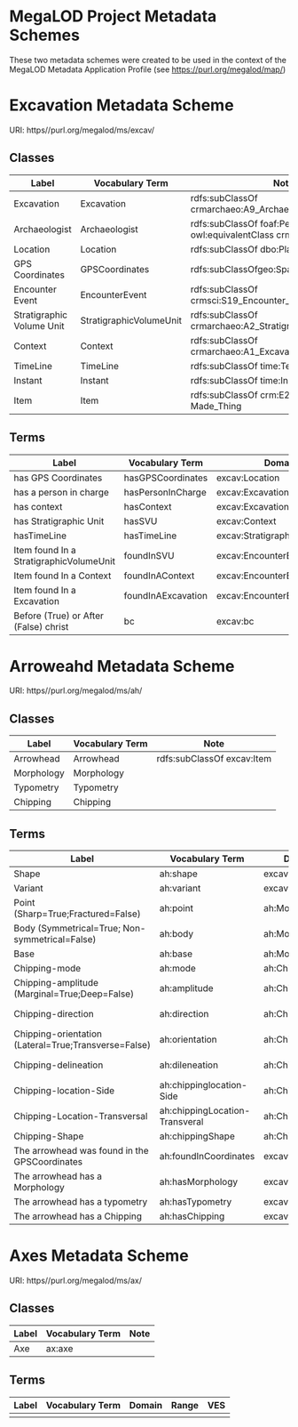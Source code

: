 # MegaLOD Project Metadata Schemes
These two metadata schemes were created to be used in the context of the MegaLOD Metadata Application Profile (see https://purl.org/megalod/map/)

# Excavation Metadata Scheme
URI: https//purl.org/megalod/ms/excav/

## Classes

| Label                                   | Vocabulary Term         | Note                                                   |
|-----------------------------------------|-------------------------|--------------------------------------------------------|
| Excavation                              | Excavation              | rdfs:subClassOf crmarchaeo:A9_Archaeological_Excavation|                                 
| Archaeologist                           | Archaeologist           | rdfs:subClassOf foaf:Person; owl:equivalentClass crm:E21_Person; |                               
| Location                                | Location                | rdfs:subClassOf dbo:Place|                           
| GPS Coordinates                         | GPSCoordinates          | rdfs:subClassOfgeo:SpatialThing |                     
| Encounter Event                         | EncounterEvent          | rdfs:subClassOf crmsci:S19_Encounter_Event    |                                   
| Stratigraphic Volume Unit               | StratigraphicVolumeUnit | rdfs:subClassOf crmarchaeo:A2_Stratigraphic_Volume_Unit|                                       
| Context                                 | Context                 | rdfs:subClassOf crmarchaeo:A1_Excavation_Processing_Unit|
| TimeLine                                | TimeLine                | rdfs:subClassOf time:TemporalEntity|
| Instant                                 | Instant                 | rdfs:subClassOf time:Instant|
| Item                                    | Item                    | rdfs:subClassOf crm:E24_Physical_Man-Made_Thing|   



## Terms
| Label                                   | Vocabulary Term         | Domain                             |Range |
|-----------------------------------------|-------------------------|------------------------------------|------|
| has GPS Coordinates                     | hasGPSCoordinates       | excav:Location                     | excav:GPSCoordinates                       |
| has a person in charge                  | hasPersonInCharge       | excav:Excavation                   | excav:Archaeologist                      |
| has context                             | hasContext              | excav:Excavation                   | excav:Context |
| has Stratigraphic Unit                  | hasSVU                  | excav:Context                      | excav:StratigraphicVolumeUnit  |
| hasTimeLine                             | hasTimeLine             | excav:StratigraphicVolumeUnit      | excav:TimeLine                      |
| Item found In a StratigraphicVolumeUnit | foundInSVU              | excav:EncounterEvent               | excav:StratigraphicVolumeUnit  |
| Item found In a Context                 | foundInAContext         | excav:EncounterEvent               | excav:Context|
| Item found In a Excavation              | foundInAExcavation      | excav:EncounterEvent               | excav:Excavation  |
| Before (True) or After (False) christ   | bc                      | excav:bc                           | xsd:boolean                              |


# Arroweahd Metadata Scheme
URI: https//purl.org/megalod/ms/ah/

## Classes
| Label                                   | Vocabulary Term         | Note |
|-----------------------------------------|-------------------------|------|
| Arrowhead                               | Arrowhead               | rdfs:subClassOf excav:Item |
| Morphology                              | Morphology              |     |  
| Typometry                               | Typometry                   |  |    
| Chipping                                | Chipping                    |   |  




## Terms
| Label                                                | Vocabulary Term                | Domain                           | Range            | VES                    |
|------------------------------------------------------|--------------------------------|----------------------------------|------------------|------------------------|
| Shape                                                | ah:shape                       | excav:Arrowhead                  | xsd:anyURI       | ah-shape               |
| Variant                                              | ah:variant                     | excav:Arrowhead                  | xsd:anyURI       | ah-variant             |
| Point (Sharp=True;Fractured=False)                   | ah:point                       | ah:Morphology                    | xsd:boolean      |                        |
| Body (Symmetrical=True; Non-symmetrical=False)       | ah:body                        | ah:Morphology                    | xsd:boolean      |                        |
| Base                                                 | ah:base                        | ah:Morphology                    | xsd:anyURI       | ah-base                |
| Chipping-mode                                        | ah:mode                        | ah:Chipping                      | xsd:anyURI       | ah-chippingMode        |
| Chipping-amplitude (Marginal=True;Deep=False)        | ah:amplitude                   | ah:Chipping                      | xsd:boolean      |                        |
| Chipping-direction                                   | ah:direction                   | ah:Chipping                      | xsd:anyURI       | ah-chippingDirection   |
| Chipping-orientation (Lateral=True;Transverse=False) | ah:orientation                 | ah:Chipping                      | xsd:boolean      |                       |
| Chipping-delineation                                 | ah:dileneation                 | ah:Chipping                      | xsd:anyURI       | ah-chippingDelineation |
| Chipping-location-Side                               | ah:chippinglocation-Side       | ah:Chipping                      | xsd:anyURI       | ah-chippingLocation    |
| Chipping-Location-Transversal                        | ah:chippingLocation-Transveral | ah:Chipping                      | xsd:anyURI       | ah-chippingLocation    |
| Chipping-Shape                                       | ah:chippingShape               | ah:Chipping                      | xsd:anyURI       | ah-chippingShape       |
| The arrowhead was found in the GPSCoordinates        | ah:foundInCoordinates          | excav:Arrowhead                  | excav:GPSCoordinates |                        |
| The arrowhead has a Morphology                       | ah:hasMorphology               | excav:Arrowhead                  | ah:Morphology    |                        |
| The arrowhead has a typometry                        | ah:hasTypometry                | excav:Arrowhead                  | ah:Typometry     |                        |
| The arrowhead has a Chipping                         | ah:hasChipping                 | excav:Arrowhead                  | ah:Chipping      | |

# Axes Metadata Scheme
URI: https//purl.org/megalod/ms/ax/

## Classes
| Label                                                | Vocabulary Term                |  Note |
|------------------------------------------------------|--------------------------------|----------------------------------|
|Axe                                                   | ax:axe                          |                                  |             


## Terms
| Label                                                | Vocabulary Term                | Domain                           | Range            | VES                    |
|------------------------------------------------------|--------------------------------|----------------------------------|------------------|------------------------|
|  |      |                                  |                  |                        |
